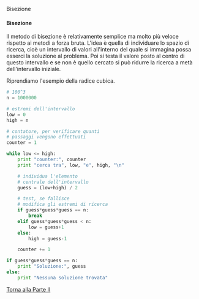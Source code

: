 Bisezione

#### Bisezione

Il metodo di bisezione è relativamente semplice ma molto più veloce rispetto
ai metodi a forza bruta. L'idea è quella di individuare lo spazio di ricerca,
cioè un intervallo di valori all'interno del quale si immagina possa esserci
la soluzione al problema. Poi si testa il valore posto al centro di questo
intervallo e se non è quello cercato si può ridurre la ricerca a metà
dell'intervallo iniziale.

Riprendiamo l'esempio della radice cubica.

```py
# 100^3
n = 1000000

# estremi dell'intervallo
low = 0
high = n

# contatore, per verificare quanti
# passaggi vengono effettuati
counter = 1

while low <= high:
    print "counter:", counter
    print "cerca tra", low, "e", high, "\n"

    # individua l'elemento
    # centrale dell'intervallo
    guess = (low+high) / 2

    # test, se fallisce
    # modifica gli estremi di ricerca
    if guess*guess*guess == n:
        break
    elif guess*guess*guess < n:
        low = guess+1
    else:
        high = guess-1

    counter += 1

if guess*guess*guess == n:
    print "Soluzione:", guess
else:
    print "Nessuna soluzione trovata"
```

<a href="/activities/2">Torna alla Parte II</a>
